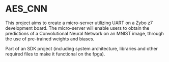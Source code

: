 # AES_CNN

This project aims to create a micro-server utilizing UART on a Zybo z7
development board. The micro-server will enable users to obtain the predictions of a
Convolutional Neural Network on an MNIST image, through the use of pre-trained
weights and biases.

Part of an SDK project (including system architecture, libraries and other required files to make it functional on the fpga).
